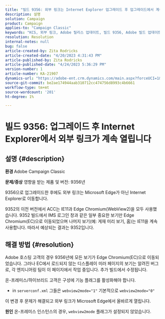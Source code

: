 ```yaml
---
title: "빌드 9356: 외부 링크는 Internet Explorer 업그레이드 후 업그레이드에서 계속 열립니다."
description: 설명
solution: Campaign
product: Campaign
applies-to: "Campaign Classic"
keywords: "KCS, 외부 링크, Adobe 릴리스 업데이트, 빌드 9356, Adobe 빌드 업데이트 "
resolution: Resolution
internal-notes: null
bug: false
article-created-by: Zita Rodricks
article-created-date: "4/20/2023 4:31:43 PM"
article-published-by: Zita Rodricks
article-published-date: "4/24/2023 5:36:29 PM"
version-number: 1
article-number: KA-21907
dynamics-url: "https://adobe-ent.crm.dynamics.com/main.aspx?forceUCI=1&pagetype=entityrecord&etn=knowledgearticle&id=7c33d5cf-98df-ed11-a7c7-6045bd006268"
source-git-commit: be2ae174944aab310712cc474756d8993c4b6661
workflow-type: tm+mt
source-wordcount: '201'
ht-degree: 1%

---
```


# 빌드 9356: 업그레이드 후 Internet Explorer에서 외부 링크가 계속 열립니다

## 설명 {#description}

<b>환경 </b>
Adobe Campaign Classic

<b>문제/증상</b>
영향을 받는 제품 및 버전: 9356년

9356으로 업그레이드한 후에도 외부 링크는 Microsoft Edge가 아닌 Internet Explorer로 이동합니다.

9352의 이전 버전에서 ACC는 IE11과 Edge Chromium(WebView2)을 모두 사용했습니다. 9352 빌드에서 IMS 로그인 창과 같은 일부 중요한 보기만 Edge Chromium(EC)으로 이동되었으며 나머지 보기(예: 게재 미리 보기, 홈)는 IE11을 계속 사용합니다. 따라서 예상되는 결과는 9352입니다.




## 해결 방법 {#resolution}


Adobe 호스팅 고객의 경우 9356년에 모든 보기가 Edge Chromium(EC)으로 이동되었습니다. 그러나 EC에서 로드되지 않는 디스플레이 미러 페이지의 보기는 알려진 버그로, 각 엔지니어링 팀이 이 페이지에서 작업 중입니다. 추가 빌드에서 수정됩니다.

온-프레미스/하이브리드 고객은 구성에 기능 플래그를 활성화해야 합니다.

- in `serverconf.xml` 그들은 `webview2mode="1"` 기본적으로 `webview2mode="0"`


이 변경 후 문제가 해결되고 외부 링크가 Microsoft Edge에서 올바르게 열립니다.

<b>원인</b>
온-프레미스 인스턴스의 경우, `webview2mode` 플래그가 설정되지 않았습니다.


